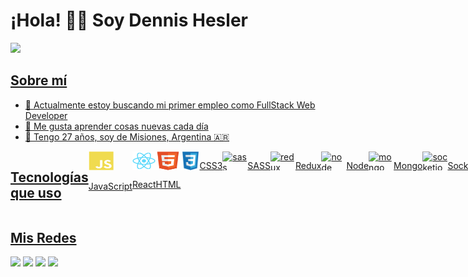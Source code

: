 ### <h1>¡Hola! 👨‍💻 Soy Dennis Hesler</h1>

<div align="left">
  <a href="https://github.com/Dennish02">
  
  <img height="140em" src="https://github-readme-stats.vercel.app/api/top-langs/?username=dennish02&layout=compact&langs_count=7&theme=dark"/>
</div>



  <h2>Sobre mí</h2>
 
- 🔭 Actualmente estoy buscando mi primer empleo como FullStack Web Developer
- 🌱 Me gusta aprender cosas nuevas cada día
- 💬 Tengo 27 años, soy de Misiones, Argentina 🇦🇷 



<div style="display: flex"><br>
  <h2>Tecnologías que uso</h2>
  <div style="display: inline_block" height="30" width="40">
    <img  alt="Js" height="30" width="40" src="https://raw.githubusercontent.com/devicons/devicon/master/icons/javascript/javascript-plain.svg">
    <p>JavaScript</p>
  </div>
  
   <div style="display: inline_block" height="30" width="40" >
     <img align="center" alt="React" height="30" width="40" src="https://raw.githubusercontent.com/devicons/devicon/master/icons/react/react-original.svg">
  <p> React</p>
  </div>
  
   <div style="display: inline_block" height="30" width="40" >
      <img align="center" alt="HTML" height="30" width="40" src="https://raw.githubusercontent.com/devicons/devicon/master/icons/html5/html5-original.svg">
  <p> HTML</p>
  </div>
  
 
 
  <img align="center" alt="CSS" height="30" width="40" src="https://raw.githubusercontent.com/devicons/devicon/master/icons/css3/css3-original.svg">
  <p>CSS3</p>
  <img src="https://cdn.jsdelivr.net/gh/devicons/devicon/icons/sass/sass-original.svg" alt="sass" height="30" width="40" align="center" />
  <p>SASS</p>
  <img alt="redux" height="30" width="40" align="center" src="https://cdn.jsdelivr.net/gh/devicons/devicon/icons/redux/redux-original.svg" />
  <p>Redux</p>
  <img alt="node" height="30" width="40" align="center" src="https://cdn.jsdelivr.net/gh/devicons/devicon/icons/nodejs/nodejs-original-wordmark.svg" />
  <p>Node</p>
  <img alt="mongo" height="30" width="40" align="center"  src="https://cdn.jsdelivr.net/gh/devicons/devicon/icons/mongodb/mongodb-original-wordmark.svg" />
  <p>Mongo</p>
 <img alt="socketio" height="30" width="40" align="center" src="https://cdn.jsdelivr.net/gh/devicons/devicon/icons/socketio/socketio-original.svg" />
  <p>Socket.io</p>
  <img alt="postgres" height="30" width="40" align="center" src="https://cdn.jsdelivr.net/gh/devicons/devicon/icons/postgresql/postgresql-original.svg" />
 <p>Postgres</p>
  <img  alt="next" height="30" width="40" align="center"  src="https://cdn.jsdelivr.net/gh/devicons/devicon/icons/nextjs/nextjs-original-wordmark.svg" />
  <p>Next.Js</p>
 <img alt="psd" height="30" width="40" align="center" src="https://cdn.jsdelivr.net/gh/devicons/devicon/icons/photoshop/photoshop-plain.svg" />
   <p>Photoshop</p>
<img alt="git" height="30" width="40" align="center"  src="https://cdn.jsdelivr.net/gh/devicons/devicon/icons/git/git-original.svg" />
<p>GitFlow</p>
 <img alt="ai" height="30" width="40" align="center"  src="https://cdn.jsdelivr.net/gh/devicons/devicon/icons/illustrator/illustrator-plain.svg" />
 <p>illustrator</p>       
  </div>
  
  ##
  <div> 
    <h2>Mis Redes</h2>
  
  <a href="https://www.instagram.com/hes.dennis/" target="_blank"><img src="https://img.shields.io/badge/-Instagram-%23E4405F?style=for-the-badge&logo=instagram&logoColor=white" target="_blank"></a>
 	<a href="https://www.twitch.tv/dennis_arg" target="_blank"><img src="https://img.shields.io/badge/Twitch-9146FF?style=for-the-badge&logo=twitch&logoColor=white" target="_blank"></a>
  <a href = "mailto:dennishesler02@gmail.com"><img src="https://img.shields.io/badge/-Gmail-%23333?style=for-the-badge&logo=gmail&logoColor=white" target="_blank"></a>
  <a href="https://www.linkedin.com/in/dennishesler/" target="_blank"><img src="https://img.shields.io/badge/-LinkedIn-%230077B5?style=for-the-badge&logo=linkedin&logoColor=white" target="_blank"></a> 
  
</div>
